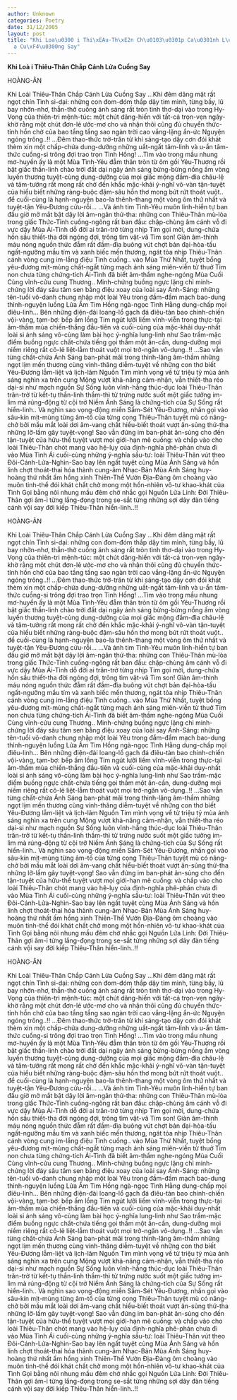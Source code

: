 ```yaml
---
author: Unknown
categories: Poetry
date: 31/12/2005
layout: post
title: "Khi Loa\u0300 i Thi\xEAu-Th\xE2n Ch\u0103\u0301p Ca\u0301nh L\u01B0\u0309\
  a Cu\xF4\u0300ng Say"
---
```


**Khi Loà i Thiêu-Thân Chắp Cánh Lửa Cuồng Say**

HOÀNG-ÂN

Khi Loài Thiêu-Thân Chắp Cánh Lửa Cuồng Say
       ...Khi đêm dâng mật rất ngọt chín Tình si-dại:  những con đom-đóm thắp dậy tim mình, từng bầy, lũ bay nhởn-nhơ, thẫn-thờ cuống ánh sáng rất tròn tình thơ-dại vào trong Hy-Vọng của thiên-tri mệnh-túc:  một chút dâng-hiến với tất-cả trọn-vẹn ngây-khờ rằng một chút đơn-lẻ ước-mơ cho và nhận thôi cũng đủ chuyển thức-tỉnh hồn chờ của bao tầng tầng sao ngàn trời cao vắng-lặng ẩn-ức Nguyện ngóng trông..!!
       ...Đêm thao-thức trở-trăn từ khi sáng-tạo dậy cơn đói khát thèm xin một chấp-chứa dung-dưỡng những uất-ngất tâm-linh và u-ẩn tâm-thức cuồng-si trông đợi trao trọn Tình Hồng!  ...Tìm vào trong mầu nhung mơ-huyền ấy là một Mùa Tình-Yêu đẫm thân tròn từ ôm gối Yêu-Thương rồi bật giấc thần-linh chào trời đất dại ngây ánh sáng bừng-bừng nồng ấm vòng luyến thương tuyệt-cùng dung-dưỡng của mọi giấc mộng đầm-đìa châu-lệ và tâm-tưởng rất mong rất chờ đến khắc mặc-khải ý-nghĩ vô-vàn tận-tuyệt của hiểu biết những ràng-buộc đậm-sâu hồn thơ mong bứt rứt thoát vuột.. để cuối-cùng là hạnh-nguyện bao-la thênh-thang một vòng ôm thứ nhất và tuyệt-tận Yêu-Đương cứu-rỗi...
       ...Và ánh tim Tình-Yêu muôn linh-hiển tự ban đầu giờ mở mắt bật dậy lời âm-ngân thứ-tha:  những con Thiêu-Thân mù-lòa trong giấc Thức-Tỉnh cuồng-ngông rất ban đầu:  chập-chùng âm cánh vỗ đi vực dậy Mùa Ái-Tình dỗ đời ai trăn-trở từng nhịp Tim gọi mời, dung-chứa hồn sầu thiết-tha đời ngóng đợi, trông tìm vật-vã Tim son!  Giàn âm-thinh máu nóng nguồn thức đẫm rất đầm-đìa buông vút chợt bản đại-hòa-tấu ngất-ngưởng mầu tím và xanh biếc mến thương, ngát tỏa nhịp Thiêu-Thân cánh vòng cung im-lắng điệu Tình cuồng.. vào Mùa Thứ Nhất, tuyệt bổng yêu-đương mịt-mùng chất-ngất từng mạch ánh sáng miên-viễn từ thuở Tim non chưa từng chứng-tích Ái-Tình đã biết âm-thầm nghe-ngóng Mùa Cuối Cùng vĩnh-cửu cung Thương..  Minh-chứng buồng ngực lặng chỉ minh-chứng lời đáy sâu tâm sen bằng điệu xoay của loài say Ánh-Sáng:  những tên-tuổi vô-danh chung nhập một loài Yêu trong đầm-đầm mạch bao-dung thỉnh-nguyện luồng Lửa Ấm Tim Hồng ngà-ngọc Tình Hằng dung-chấp mọi điêu-linh...  Bên những điện-đài loang-lổ gạch đá điêu-tàn bao chinh-chiến vội-vàng, tạm-bợ:  bếp ấm lồng Tim ngút lưỡi liếm vĩnh-viễn trong thực-tại âm-thầm mùa chiến-thắng đầu-tiên và cuối-cùng của mặc-khải duy-nhất loài si ánh sáng vô-cùng làm bài học ý-nghĩa lung-linh như Sao trầm-mặc điểm buồng ngực chất-chứa tiếng gọi thầm một ân-cần, dung-dưỡng mọi niềm riêng rất cô-lẻ liệt-lẫm thoát vuột mọi trở-ngăn vô-dụng..!!
       ...Sao vẫn từng chất-chứa Ánh Sáng ban-phát mãi trong thinh-lặng âm-thầm những ngọt lịm mến thương cùng vinh-thăng diễm-tuyệt về những con thơ biết Yêu-Đương lẫm-liệt và lịch-lãm Nguồn Tim mình vọng về từ triệu tỷ mùa ánh sáng nghìn xa trên cung Mộng vượt khả-năng cảm-nhận, vẫn thiết-tha réo dại-si như mạch nguồn Sự Sống luôn vĩnh-hằng thúc-dục loài Thiêu-Thân trăn-trở từ kết-tụ thần-linh thầm-thì từ trứng nước suốt một giấc tưởng im-lìm mà rúng-động từ cội trở Niềm Ánh Sáng là chứng-tích của Sự Sống rất hiển-linh.. Và nghìn sao vọng-động miền Sấm-Sét Yêu-Đương, nhắn gọi vào sâu-kín mịt-mùng từng âm-tố của từng cọng Thiêu-Thân tuyệt mù có nâng-chở bởi mầu mắt loài dơi âm-vang chất hiểu-biết thoát vượt ân-sủng thứ-tha những lỡ-lầm gây tuyệt-vọng!  Sao vẫn đứng im ban-phát ân-sủng cho đến tận-tuyệt của hữu-thể tuyệt vượt mọi giới-hạn mê cuồng: và chắp vào cho loài Thiêu-Thân chót mang vào hệ-lụy của định-nghĩa phê-phán chưa đi vào Mùa Tình Ái cuối-cùng những ý-nghĩa sầu-tư:  loài Thiêu-Thân vút theo Đôi-Cánh-Lửa-Nghìn-Sao bay lên ngất tuyệt cùng Mùa Ánh Sáng và hồn linh chợt thoát-thai hóa thành cung-âm Nhạc-Bản Mùa Ánh Sáng huy-hoàng thứ nhất ấm hồng xinh Thiên-Thể Vườn Địa-Đàng ôm choàng vào muôn tinh-thể đói khát chất chờ mong một hồn-nhiên vô-tư khao-khát của Tình Gọi bằng nôi nhung mầu đêm chờ nhắc gọi Nguồn Lửa Linh:  Đời Thiêu-Thân gợi âm-ỉ từng lắng-đọng trong se-sắt từng những sợi dây đàn tiếng cánh vội say đời kiếp Thiêu-Thân hiển-linh..!!

HOÀNG-ÂN

Khi Loài Thiêu-Thân Chắp Cánh Lửa Cuồng Say
       ...Khi đêm dâng mật rất ngọt chín Tình si-dại:  những con đom-đóm thắp dậy tim mình, từng bầy, lũ bay nhởn-nhơ, thẫn-thờ cuống ánh sáng rất tròn tình thơ-dại vào trong Hy-Vọng của thiên-tri mệnh-túc:  một chút dâng-hiến với tất-cả trọn-vẹn ngây-khờ rằng một chút đơn-lẻ ước-mơ cho và nhận thôi cũng đủ chuyển thức-tỉnh hồn chờ của bao tầng tầng sao ngàn trời cao vắng-lặng ẩn-ức Nguyện ngóng trông..!!
       ...Đêm thao-thức trở-trăn từ khi sáng-tạo dậy cơn đói khát thèm xin một chấp-chứa dung-dưỡng những uất-ngất tâm-linh và u-ẩn tâm-thức cuồng-si trông đợi trao trọn Tình Hồng!  ...Tìm vào trong mầu nhung mơ-huyền ấy là một Mùa Tình-Yêu đẫm thân tròn từ ôm gối Yêu-Thương rồi bật giấc thần-linh chào trời đất dại ngây ánh sáng bừng-bừng nồng ấm vòng luyến thương tuyệt-cùng dung-dưỡng của mọi giấc mộng đầm-đìa châu-lệ và tâm-tưởng rất mong rất chờ đến khắc mặc-khải ý-nghĩ vô-vàn tận-tuyệt của hiểu biết những ràng-buộc đậm-sâu hồn thơ mong bứt rứt thoát vuột.. để cuối-cùng là hạnh-nguyện bao-la thênh-thang một vòng ôm thứ nhất và tuyệt-tận Yêu-Đương cứu-rỗi...
       ...Và ánh tim Tình-Yêu muôn linh-hiển tự ban đầu giờ mở mắt bật dậy lời âm-ngân thứ-tha:  những con Thiêu-Thân mù-lòa trong giấc Thức-Tỉnh cuồng-ngông rất ban đầu:  chập-chùng âm cánh vỗ đi vực dậy Mùa Ái-Tình dỗ đời ai trăn-trở từng nhịp Tim gọi mời, dung-chứa hồn sầu thiết-tha đời ngóng đợi, trông tìm vật-vã Tim son!  Giàn âm-thinh máu nóng nguồn thức đẫm rất đầm-đìa buông vút chợt bản đại-hòa-tấu ngất-ngưởng mầu tím và xanh biếc mến thương, ngát tỏa nhịp Thiêu-Thân cánh vòng cung im-lắng điệu Tình cuồng.. vào Mùa Thứ Nhất, tuyệt bổng yêu-đương mịt-mùng chất-ngất từng mạch ánh sáng miên-viễn từ thuở Tim non chưa từng chứng-tích Ái-Tình đã biết âm-thầm nghe-ngóng Mùa Cuối Cùng vĩnh-cửu cung Thương..  Minh-chứng buồng ngực lặng chỉ minh-chứng lời đáy sâu tâm sen bằng điệu xoay của loài say Ánh-Sáng:  những tên-tuổi vô-danh chung nhập một loài Yêu trong đầm-đầm mạch bao-dung thỉnh-nguyện luồng Lửa Ấm Tim Hồng ngà-ngọc Tình Hằng dung-chấp mọi điêu-linh...  Bên những điện-đài loang-lổ gạch đá điêu-tàn bao chinh-chiến vội-vàng, tạm-bợ:  bếp ấm lồng Tim ngút lưỡi liếm vĩnh-viễn trong thực-tại âm-thầm mùa chiến-thắng đầu-tiên và cuối-cùng của mặc-khải duy-nhất loài si ánh sáng vô-cùng làm bài học ý-nghĩa lung-linh như Sao trầm-mặc điểm buồng ngực chất-chứa tiếng gọi thầm một ân-cần, dung-dưỡng mọi niềm riêng rất cô-lẻ liệt-lẫm thoát vuột mọi trở-ngăn vô-dụng..!!
       ...Sao vẫn từng chất-chứa Ánh Sáng ban-phát mãi trong thinh-lặng âm-thầm những ngọt lịm mến thương cùng vinh-thăng diễm-tuyệt về những con thơ biết Yêu-Đương lẫm-liệt và lịch-lãm Nguồn Tim mình vọng về từ triệu tỷ mùa ánh sáng nghìn xa trên cung Mộng vượt khả-năng cảm-nhận, vẫn thiết-tha réo dại-si như mạch nguồn Sự Sống luôn vĩnh-hằng thúc-dục loài Thiêu-Thân trăn-trở từ kết-tụ thần-linh thầm-thì từ trứng nước suốt một giấc tưởng im-lìm mà rúng-động từ cội trở Niềm Ánh Sáng là chứng-tích của Sự Sống rất hiển-linh.. Và nghìn sao vọng-động miền Sấm-Sét Yêu-Đương, nhắn gọi vào sâu-kín mịt-mùng từng âm-tố của từng cọng Thiêu-Thân tuyệt mù có nâng-chở bởi mầu mắt loài dơi âm-vang chất hiểu-biết thoát vượt ân-sủng thứ-tha những lỡ-lầm gây tuyệt-vọng!  Sao vẫn đứng im ban-phát ân-sủng cho đến tận-tuyệt của hữu-thể tuyệt vượt mọi giới-hạn mê cuồng: và chắp vào cho loài Thiêu-Thân chót mang vào hệ-lụy của định-nghĩa phê-phán chưa đi vào Mùa Tình Ái cuối-cùng những ý-nghĩa sầu-tư:  loài Thiêu-Thân vút theo Đôi-Cánh-Lửa-Nghìn-Sao bay lên ngất tuyệt cùng Mùa Ánh Sáng và hồn linh chợt thoát-thai hóa thành cung-âm Nhạc-Bản Mùa Ánh Sáng huy-hoàng thứ nhất ấm hồng xinh Thiên-Thể Vườn Địa-Đàng ôm choàng vào muôn tinh-thể đói khát chất chờ mong một hồn-nhiên vô-tư khao-khát của Tình Gọi bằng nôi nhung mầu đêm chờ nhắc gọi Nguồn Lửa Linh:  Đời Thiêu-Thân gợi âm-ỉ từng lắng-đọng trong se-sắt từng những sợi dây đàn tiếng cánh vội say đời kiếp Thiêu-Thân hiển-linh..!!

HOÀNG-ÂN

Khi Loài Thiêu-Thân Chắp Cánh Lửa Cuồng Say
       ...Khi đêm dâng mật rất ngọt chín Tình si-dại:  những con đom-đóm thắp dậy tim mình, từng bầy, lũ bay nhởn-nhơ, thẫn-thờ cuống ánh sáng rất tròn tình thơ-dại vào trong Hy-Vọng của thiên-tri mệnh-túc:  một chút dâng-hiến với tất-cả trọn-vẹn ngây-khờ rằng một chút đơn-lẻ ước-mơ cho và nhận thôi cũng đủ chuyển thức-tỉnh hồn chờ của bao tầng tầng sao ngàn trời cao vắng-lặng ẩn-ức Nguyện ngóng trông..!!
       ...Đêm thao-thức trở-trăn từ khi sáng-tạo dậy cơn đói khát thèm xin một chấp-chứa dung-dưỡng những uất-ngất tâm-linh và u-ẩn tâm-thức cuồng-si trông đợi trao trọn Tình Hồng!  ...Tìm vào trong mầu nhung mơ-huyền ấy là một Mùa Tình-Yêu đẫm thân tròn từ ôm gối Yêu-Thương rồi bật giấc thần-linh chào trời đất dại ngây ánh sáng bừng-bừng nồng ấm vòng luyến thương tuyệt-cùng dung-dưỡng của mọi giấc mộng đầm-đìa châu-lệ và tâm-tưởng rất mong rất chờ đến khắc mặc-khải ý-nghĩ vô-vàn tận-tuyệt của hiểu biết những ràng-buộc đậm-sâu hồn thơ mong bứt rứt thoát vuột.. để cuối-cùng là hạnh-nguyện bao-la thênh-thang một vòng ôm thứ nhất và tuyệt-tận Yêu-Đương cứu-rỗi...
       ...Và ánh tim Tình-Yêu muôn linh-hiển tự ban đầu giờ mở mắt bật dậy lời âm-ngân thứ-tha:  những con Thiêu-Thân mù-lòa trong giấc Thức-Tỉnh cuồng-ngông rất ban đầu:  chập-chùng âm cánh vỗ đi vực dậy Mùa Ái-Tình dỗ đời ai trăn-trở từng nhịp Tim gọi mời, dung-chứa hồn sầu thiết-tha đời ngóng đợi, trông tìm vật-vã Tim son!  Giàn âm-thinh máu nóng nguồn thức đẫm rất đầm-đìa buông vút chợt bản đại-hòa-tấu ngất-ngưởng mầu tím và xanh biếc mến thương, ngát tỏa nhịp Thiêu-Thân cánh vòng cung im-lắng điệu Tình cuồng.. vào Mùa Thứ Nhất, tuyệt bổng yêu-đương mịt-mùng chất-ngất từng mạch ánh sáng miên-viễn từ thuở Tim non chưa từng chứng-tích Ái-Tình đã biết âm-thầm nghe-ngóng Mùa Cuối Cùng vĩnh-cửu cung Thương..  Minh-chứng buồng ngực lặng chỉ minh-chứng lời đáy sâu tâm sen bằng điệu xoay của loài say Ánh-Sáng:  những tên-tuổi vô-danh chung nhập một loài Yêu trong đầm-đầm mạch bao-dung thỉnh-nguyện luồng Lửa Ấm Tim Hồng ngà-ngọc Tình Hằng dung-chấp mọi điêu-linh...  Bên những điện-đài loang-lổ gạch đá điêu-tàn bao chinh-chiến vội-vàng, tạm-bợ:  bếp ấm lồng Tim ngút lưỡi liếm vĩnh-viễn trong thực-tại âm-thầm mùa chiến-thắng đầu-tiên và cuối-cùng của mặc-khải duy-nhất loài si ánh sáng vô-cùng làm bài học ý-nghĩa lung-linh như Sao trầm-mặc điểm buồng ngực chất-chứa tiếng gọi thầm một ân-cần, dung-dưỡng mọi niềm riêng rất cô-lẻ liệt-lẫm thoát vuột mọi trở-ngăn vô-dụng..!!
       ...Sao vẫn từng chất-chứa Ánh Sáng ban-phát mãi trong thinh-lặng âm-thầm những ngọt lịm mến thương cùng vinh-thăng diễm-tuyệt về những con thơ biết Yêu-Đương lẫm-liệt và lịch-lãm Nguồn Tim mình vọng về từ triệu tỷ mùa ánh sáng nghìn xa trên cung Mộng vượt khả-năng cảm-nhận, vẫn thiết-tha réo dại-si như mạch nguồn Sự Sống luôn vĩnh-hằng thúc-dục loài Thiêu-Thân trăn-trở từ kết-tụ thần-linh thầm-thì từ trứng nước suốt một giấc tưởng im-lìm mà rúng-động từ cội trở Niềm Ánh Sáng là chứng-tích của Sự Sống rất hiển-linh.. Và nghìn sao vọng-động miền Sấm-Sét Yêu-Đương, nhắn gọi vào sâu-kín mịt-mùng từng âm-tố của từng cọng Thiêu-Thân tuyệt mù có nâng-chở bởi mầu mắt loài dơi âm-vang chất hiểu-biết thoát vượt ân-sủng thứ-tha những lỡ-lầm gây tuyệt-vọng!  Sao vẫn đứng im ban-phát ân-sủng cho đến tận-tuyệt của hữu-thể tuyệt vượt mọi giới-hạn mê cuồng: và chắp vào cho loài Thiêu-Thân chót mang vào hệ-lụy của định-nghĩa phê-phán chưa đi vào Mùa Tình Ái cuối-cùng những ý-nghĩa sầu-tư:  loài Thiêu-Thân vút theo Đôi-Cánh-Lửa-Nghìn-Sao bay lên ngất tuyệt cùng Mùa Ánh Sáng và hồn linh chợt thoát-thai hóa thành cung-âm Nhạc-Bản Mùa Ánh Sáng huy-hoàng thứ nhất ấm hồng xinh Thiên-Thể Vườn Địa-Đàng ôm choàng vào muôn tinh-thể đói khát chất chờ mong một hồn-nhiên vô-tư khao-khát của Tình Gọi bằng nôi nhung mầu đêm chờ nhắc gọi Nguồn Lửa Linh:  Đời Thiêu-Thân gợi âm-ỉ từng lắng-đọng trong se-sắt từng những sợi dây đàn tiếng cánh vội say đời kiếp Thiêu-Thân hiển-linh..!!
